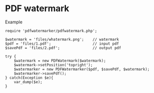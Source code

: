 # PDF watermark
Example

    require 'pdfwatermarker/pdfwatermark.php';
    
    $watermark = 'files/whatermark.png';    // watermark
    $pdf = 'files/1.pdf';                   // input pdf
    $savePdf = 'files/2.pdf';               // output pdf

    try {
        $watermark = new PDFWatermark($watermark);
        $watermark->setPosition('topright');
        $watermarker = new PDFWatermarker($pdf, $savePdf, $watermark);
        $watermarker->savePdf();
    } catch(Exception $e){
        var_dump($e);
    }
